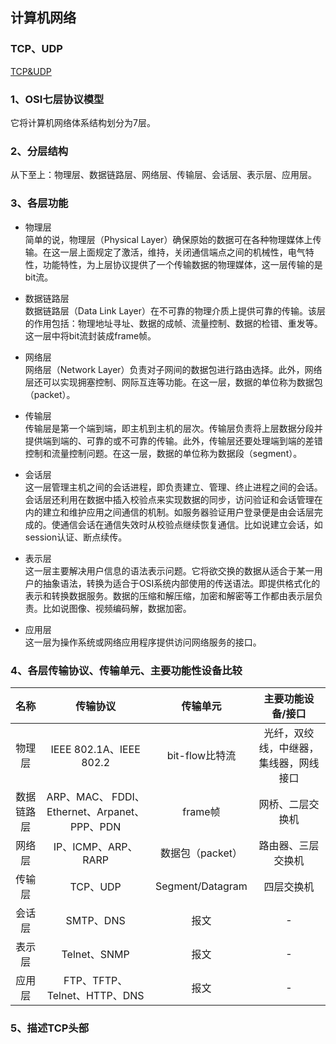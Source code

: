 ## 计算机网络

### TCP、UDP

[TCP&UDP](./TCP%26UDP.md)

### 1、OSI七层协议模型

它将计算机⽹络体系结构划分为7层。

### 2、分层结构

从下至上：物理层、数据链路层、⽹络层、传输层、会话层、表示层、应⽤层。

### 3、各层功能

- 物理层        
简单的说，物理层（Physical Layer）确保原始的数据可在各种物理媒体上传输。在这⼀层上⾯规定了激活，维持，关闭通信端点之间的机械性，电⽓特性，功能特性，为上层协议提供了⼀个传输数据的物理媒体，这⼀层传输的是bit流。

- 数据链路层        
数据链路层（Data Link Layer）在不可靠的物理介质上提供可靠的传输。该层的作⽤包括：物理地址寻址、数据的成帧、流量控制、数据的检错、重发等。这⼀层中将bit流封装成frame帧。

- 网络层        
⽹络层（Network Layer）负责对⼦⽹间的数据包进⾏路由选择。此外，⽹络层还可以实现拥塞控制、⽹际互连等功能。在这⼀层，数据的单位称为数据包（packet）。

- 传输层        
传输层是第⼀个端到端，即主机到主机的层次。传输层负责将上层数据分段并提供端到端的、可靠的或不可靠的传输。此外，传输层还要处理端到端的差错控制和流量控制问题。在这⼀层，数据的单位称为数据段（segment）。

- 会话层        
这⼀层管理主机之间的会话进程，即负责建⽴、管理、终⽌进程之间的会话。会话层还利⽤在数据中插⼊校验点来实现数据的同步，访问验证和会话管理在内的建⽴和维护应⽤之间通信的机制。如服务器验证⽤户登录便是由会话层完成的。使通信会话在通信失效时从校验点继续恢复通信。⽐如说建⽴会话，如session认证、断点续传。

- 表示层        
这⼀层主要解决⽤户信息的语法表示问题。它将欲交换的数据从适合于某⼀⽤户的抽象语法，转换为适合于OSI系统内部使⽤的传送语法。即提供格式化的表示和转换数据服务。数据的压缩和解压缩，加密和解密等⼯作都由表示层负责。⽐如说图像、视频编码解，数据加密。

- 应用层        
这⼀层为操作系统或⽹络应⽤程序提供访问⽹络服务的接⼝。

### 4、各层传输协议、传输单元、主要功能性设备比较

|名称|传输协议|传输单元|主要功能设备/接口|
|:-:|:-:|:-:|:-:|
|物理层|IEEE 802.1A、IEEE 802.2|bit-flow⽐特流|光纤，双绞线，中继器，集线器，⽹线接⼝|
|数据链路层|ARP、MAC、 FDDI、Ethernet、Arpanet、PPP、PDN|frame帧|⽹桥、⼆层交换机|
|网络层|IP、ICMP、ARP、RARP|数据包（packet）|路由器、三层交换机|
|传输层|TCP、UDP|Segment/Datagram|四层交换机|
|会话层|SMTP、DNS|报⽂|-|
|表示层|Telnet、SNMP|报⽂|-|
|应用层|FTP、TFTP、Telnet、HTTP、DNS|报⽂|-|

### 5、描述TCP头部



